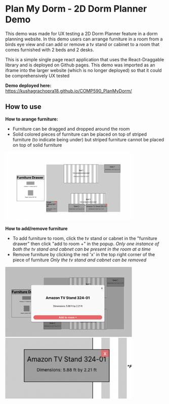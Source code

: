 # Plan My Dorm - 2D Dorm Planner Demo
This demo was made for UX testing a 2D Dorm Planner feature in a dorm planning website. In this demo users can arrange furniture in a room from a birds eye view and can add or remove a tv stand or cabinet to a room that comes furnished with 2 beds and 2 desks.

This is a simple single page react application that uses the React-Draggable library and is deployed on Github pages. This demo was imported as an iframe into the larger website (which is no longer deployed) so that it could be comprehensively UX tested

**Demo deployed here:** https://kushagrachopra18.github.io/COMP590_PlanMyDorm/

## How to use

**How to arange furniture:**
- Furniture can be dragged and dropped around the room
- Solid colored pieces of furniture can be placed on top of striped furniture (to indicate being under) but striped furniture cannot be placed on top of solid furniture

<img src="public/general_screenshot.png" width="400" />

**How to add/remove furniture**
- To add furniture to room, click the tv stand or cabnet in the "furniture drawer" then click "add to room +" in the popup. *Only one instance of both the tv stand and cabnet can be present in the room at a time*
- Remove furniture by clicking the red 'x' in the top right corner of the piece of furniture *Only the tv stand and cabnet can be removed*

<img src="public/add_screenshot.png" width="400" />
<img src="public/remove_screenshot.png" width="400" />